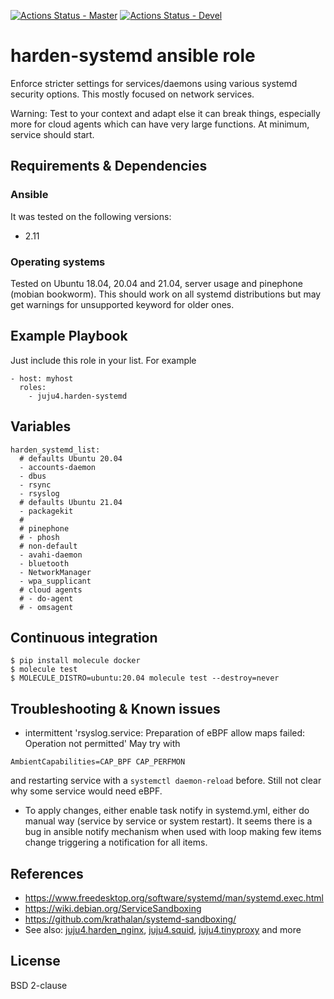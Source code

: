 [![Actions Status - Master](https://github.com/juju4/ansible-harden-systemd/workflows/AnsibleCI/badge.svg)](https://github.com/juju4/ansible-harden-systemd/actions?query=branch%3Amaster)
[![Actions Status - Devel](https://github.com/juju4/ansible-harden-systemd/workflows/AnsibleCI/badge.svg?branch=devel)](https://github.com/juju4/ansible-harden-systemd/actions?query=branch%3Adevel)

# harden-systemd ansible role

Enforce stricter settings for services/daemons using various systemd security options.
This mostly focused on network services.

Warning: Test to your context and adapt else it can break things, especially more for cloud agents which can have very large functions.
At minimum, service should start.

## Requirements & Dependencies

### Ansible
It was tested on the following versions:
 * 2.11

### Operating systems

Tested on Ubuntu 18.04, 20.04 and 21.04, server usage and pinephone (mobian bookworm).
This should work on all systemd distributions but may get warnings for unsupported keyword for older ones.

## Example Playbook

Just include this role in your list.
For example

```
- host: myhost
  roles:
    - juju4.harden-systemd
```

## Variables

```
harden_systemd_list:
  # defaults Ubuntu 20.04
  - accounts-daemon
  - dbus
  - rsync
  - rsyslog
  # defaults Ubuntu 21.04
  - packagekit
  # 
  # pinephone
  # - phosh
  # non-default
  - avahi-daemon
  - bluetooth
  - NetworkManager
  - wpa_supplicant
  # cloud agents
  # - do-agent
  # - omsagent
```

## Continuous integration

```
$ pip install molecule docker
$ molecule test
$ MOLECULE_DISTRO=ubuntu:20.04 molecule test --destroy=never
```

## Troubleshooting & Known issues

* intermittent 'rsyslog.service: Preparation of eBPF allow maps failed: Operation not permitted'
May try with
```
AmbientCapabilities=CAP_BPF CAP_PERFMON
```
and restarting service with a `systemctl daemon-reload` before.
Still not clear why some service would need eBPF.

* To apply changes, either enable task notify in systemd.yml, either do manual way (service by service or system restart). It seems there is a bug in ansible notify mechanism when used with loop making few items change triggering a notification for all items.

## References

* https://www.freedesktop.org/software/systemd/man/systemd.exec.html
* https://wiki.debian.org/ServiceSandboxing
* https://github.com/krathalan/systemd-sandboxing/
* See also: [juju4.harden_nginx](https://github.com/juju4/ansible-harden-nginx/blob/master/templates/systemd-override.conf.j2), [juju4.squid](https://github.com/juju4/ansible-squid/blob/master/templates/systemd-override.conf.j2), [juju4.tinyproxy](https://github.com/juju4/ansible-tinyproxy/blob/master/templates/systemd-override.conf.j2) and more

## License

BSD 2-clause
